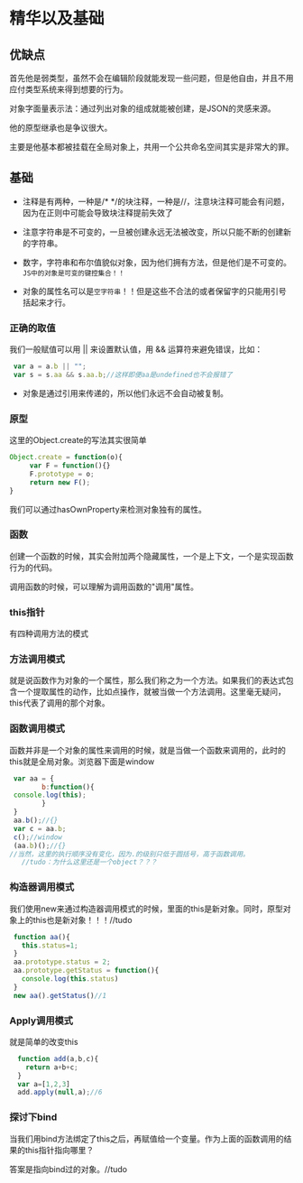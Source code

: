 # 精华以及基础
## 优缺点
首先他是弱类型，虽然不会在编辑阶段就能发现一些问题，但是他自由，并且不用应付类型系统来得到想要的行为。

对象字面量表示法：通过列出对象的组成就能被创建，是JSON的灵感来源。

他的原型继承也是争议很大。

主要是他基本都被挂载在全局对象上，共用一个公共命名空间其实是非常大的罪。

## 基础
 - 注释是有两种，一种是/* */的块注释，一种是//，注意块注释可能会有问题，因为在正则中可能会导致块注释提前失效了

 - 注意字符串是不可变的，一旦被创建永远无法被改变，所以只能不断的创建新的字符串。

 - 数字，字符串和布尔值貌似对象，因为他们拥有方法，但是他们是不可变的。`JS中的对象是可变的键控集合！！`

 - 对象的属性名可以是`空字符串`！！但是这些不合法的或者保留字的只能用引号括起来才行。

### 正确的取值
我们一般赋值可以用 || 来设置默认值，用 && 运算符来避免错误，比如：

```javascript
 var a = a.b || "";
 var s = s.aa && s.aa.b;//这样即便aa是undefined也不会报错了
```

 - 对象是通过引用来传递的，所以他们永远不会自动被复制。

### 原型
这里的Object.create的写法其实很简单

```javascript
Object.create = function(o){
     var F = function(){}
     F.prototype = o;
     return new F();
}
```

我们可以通过hasOwnProperty来检测对象独有的属性。

### 函数
创建一个函数的时候，其实会附加两个隐藏属性，一个是上下文，一个是实现函数行为的代码。

调用函数的时候，可以理解为调用函数的"调用"属性。

### this指针
有四种调用方法的模式

### 方法调用模式

就是说函数作为对象的一个属性，那么我们称之为一个方法。如果我们的表达式包含一个提取属性的动作，比如点操作，就被当做一个方法调用。这里毫无疑问，this代表了调用的那个对象。

### 函数调用模式

函数并非是一个对象的属性来调用的时候，就是当做一个函数来调用的，此时的this就是全局对象。浏览器下面是window

```javascript
 var aa = {
        b:function(){
 console.log(this);
        }
 }
 aa.b();//{}
 var c = aa.b;
 c();//window
 (aa.b)();//{}
//当然，这里的执行顺序没有变化，因为.的级别只低于圆括号，高于函数调用。
   //tudo：为什么这里还是一个object？？？
```

### 构造器调用模式
我们使用new来通过构造器调用模式的时候，里面的this是新对象。同时，原型对象上的this也是新对象！！！//tudo

```javascript
 function aa(){
   this.status=1;
 }
 aa.prototype.status = 2;
 aa.prototype.getStatus = function(){
   console.log(this.status)
 }
 new aa().getStatus()//1
```

### Apply调用模式
就是简单的改变this
```javascript
  function add(a,b,c){
    return a+b+c;
  }
  var a=[1,2,3]
  add.apply(null,a);//6
```

### 探讨下bind
当我们用bind方法绑定了this之后，再赋值给一个变量。作为上面的函数调用的结果的this指针指向哪里？

答案是指向bind过的对象。//tudo
